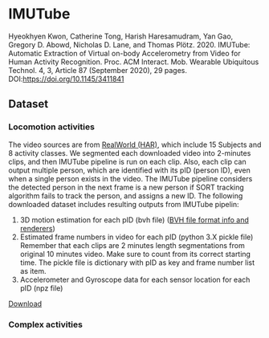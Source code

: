 # IMUTube
Hyeokhyen Kwon, Catherine Tong, Harish Haresamudram, Yan Gao, Gregory D. Abowd, Nicholas D. Lane, and Thomas Plötz. 2020. IMUTube: Automatic Extraction of Virtual on-body Accelerometry from Video for Human Activity Recognition. Proc. ACM Interact. Mob. Wearable Ubiquitous Technol. 4, 3, Article 87 (September 2020), 29 pages. DOI:https://doi.org/10.1145/3411841

## Dataset
### Locomotion activities
The video sources are from [RealWorld (HAR)](https://sensor.informatik.uni-mannheim.de/#dataset_realworld), which include 15 Subjects and 8 activity classes.
We segmented each downloaded video into 2-minutes clips, and then IMUTube pipeline is run on each clip.
Also, each clip can output multiple person, which are identified with its pID (person ID), even when a single person exists in the video. The IMUTube pipeline considers the detected person in the next frame is a new person if SORT tracking algorithm fails to track the person, and assigns a new ID.
The following downloaded dataset includes resulting outputs from IMUTube pipelin:
1. 3D motion estimation for each pID (bvh file) ([BVH file format info and renderers](http://www.cs.man.ac.uk/~toby/bvh/))
2. Estimated frame numbers in video for each pID (python 3.X pickle file) 
Remember that each clips are 2 minutes length segmentations from original 10 minutes video. Make sure to count from its correct starting time.
The pickle file is dictionary with pID as key and frame number list as item.
3. Accelerometer and Gyroscope data for each sensor location for each pID (npz file)

[Download]()

### Complex activities
